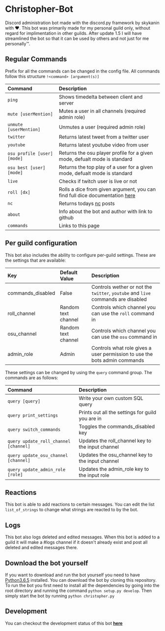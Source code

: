 # Christopher-Bot
Discord administration bot made with the discord.py framework by skykanin with ❤️. This bot was primarily made for my personal guild only, without regard for implimentation in other guilds. After update 1.5 I will have streamlined the bot so that it can be used by others and not just for me personally™. 

## Regular Commands
Prefix for all the commands can be changed in the config file. All commands follow this structure `!<command> [argument(s)]`

| Command                    | Description                               |
|:---------------------------|:------------------------------------------|
| `ping`                     |Shows timedelta between client and server  |
| `mute [userMention]`       |Mutes a user in all channels (required admin role)|
| `unmute [userMention]`     |Unmutes a user (required admin role)       |
| `twitter`                  |Returns latest tweet from a twitter user   |
| `youtube`                  |Returns latest youtube video from user     |
| `osu profile [user] [mode]`|Returns the osu player profile for a given mode, defualt mode is standard|
| `osu best [user] [mode]`   |Returns the top play of a user for a given mode, defualt mode is standard|
| `live`                     |Checks if twitch user is live or not       |
| `roll [dx]`                |Rolls a dice from given argument, you can find full dice documentation [here](https://github.com/borntyping/python-dice)|
| `nc`                       |Returns todays [nc](https://www.nakedcapitalism.com/) posts|
| `about`                    |Info about the bot and author with link to github|
| `commands`                 |Links to this page                         |

## Per guild configuration
This bot also includes the ability to configure per-guild settings. These are the settings that are available:

| Key                    | Default Value          | Description                         |
|:-----------------------|:-----------------------|:------------------------------------|
| commands_disabled      |False                   |Controls wether or not the `twitter`, `youtube` and `live` commands are disabled|
| roll_channel           |Random text channel     |Controls which channel you can use the `roll` command in|
| osu_channel            |Random text channel     |Controls which channel you can use the `osu` command in|
| admin_role             |Admin                   |Controls what role gives a user permission to use the bots admin commands|

These settings can be changed by using the `query` command group. The commands are as follows:

| Command                    | Description                               |
|:---------------------------|:------------------------------------------|
| `query [query]`            |Write your own custom SQL query            |
| `query print_settings`     |Prints out all the settings for guild you are in|
| `query switch_commands`    |Toggles the commands_disabled key          |
| `query update_roll_channel [channel]`|Updates the roll_channel key to the input channel|
| `query update_osu_channel [channel]`|Updates the osu_channel key to the input channel|
| `query update_admin_role [role]`|Updates the admin_role key to the input role|

## Reactions
This bot is able to add reactions to certain messages. You can edit the list `list_of_strings` to change what strings are reacted to
by the bot.

## Logs
This bot also logs deleted and edited messages. When this bot is added to a guild it will make a #logs channel if it doesn't already exist and post all deleted and edited messages there.

## Download the bot yourself
If you want to download and run the bot yourself you need to have [Python3.6.5](https://www.python.org/downloads/release/python-365/) installed. You can download the bot by cloning this repository. To run the bot you first need to install all the dependencies by going into the root directory and running the command ```python setup.py develop```. Then simply start the bot by running ```python christopher.py```

## Development
You can checkout the development status of this bot **[here](https://github.com/skykanin/Christopher-Bot/projects)**
